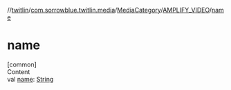 //[twitlin](../../../index.md)/[com.sorrowblue.twitlin.media](../../index.md)/[MediaCategory](../index.md)/[AMPLIFY_VIDEO](index.md)/[name](name.md)



# name  
[common]  
Content  
val [name](name.md): [String](https://kotlinlang.org/api/latest/jvm/stdlib/kotlin/-string/index.html)  



